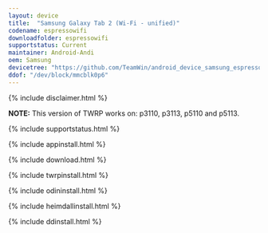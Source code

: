 ```yaml
---
layout: device
title:  "Samsung Galaxy Tab 2 (Wi-Fi - unified)"
codename: espressowifi
downloadfolder: espressowifi
supportstatus: Current
maintainer: Android-Andi
oem: Samsung
devicetree: "https://github.com/TeamWin/android_device_samsung_espressowifi"
ddof: "/dev/block/mmcblk0p6"
---
```


{% include disclaimer.html %}

<b>NOTE:</b> This version of TWRP works on: p3110, p3113, p5110 and p5113.

{% include supportstatus.html %}

{% include appinstall.html %}

{% include download.html %}

{% include twrpinstall.html %}

{% include odininstall.html %}

{% include heimdallinstall.html %}

{% include ddinstall.html %}
